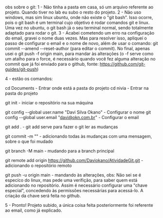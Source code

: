 obs sobre o git:
1 - Não tinha a pasta em casa, só um arquivo referente ao projeto. Quando tiver no lab eu subo o resto do projeto. 
2 - Não uso windows, mas sim linux ubuntu, onde não existe o "git bash". Isso ocorre, pois o git bash é um terminal 
cujo objetivo é rodar comandos git e linux. Uma vez no ubuntu, o git bash já o seu terminal normal, sendo totalmente 
adaptado para rodar o git. 
3 - Acabei cometendo um erro na configuração do email, gravei o nome duas vezes. Mas para resolver isso, apliquei o passo
de configurar o email e o nome de novo, além de usar o comando: git commit --amend --reset-author (para editar o commit).
No final, apenas usei o git push -f origin main, para mandar às alterações (o -f serve como um atalho para o force, é
necessário quando você fez alguma alteração no commit que já foi enviado para o github, fonte: https://github.com/git-guides/git-push)


4 - estão os comandos:

cd Documents - Entrar onde está a pasta do projeto
cd nivia - Entrar na pasta do projeto 

git init - iniciar o repositório na sua máquina

git config --global user.name "Davi Silva Okano" - Configurar o nome
git config --global user.email "davi@okn.com.br" - Configurar o email

git add . - git add serve para fazer o git ler as mudanças 

git commit -m "" - adicionando todas às mudanças com uma mensagem, sobre o que foi mudado

git branch -M main - mudando para a branch principal 

git remote add origin https://github.com/Daviokano/AtividadeGit.git - adicionando o repositório remoto

git push -u origin main - mandando às alterações, obs: Não sei se é especíco do linux, mas pede uma verifição, para saber quem está adicionando no repositório.
                                                  Assim é necessário configurar uma "chave especial", concedendo às permissões necessárias para acessá-lo. A criação
                                                  da chave será feita no github.

5 - Pronto! Projeto subido, a única coisa feita posteriormente foi referente ao email, como já explicado.
